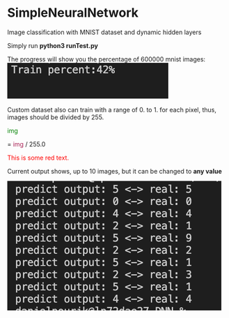 # SimpleNeuralNetwork
Image classification with MNIST dataset and dynamic hidden layers

<p>Simply run <b>python3 runTest.py</b></p>
<p>The progress will show you the percentage of 600000 mnist images:<br>
<img src="images/progress.png">
<p>Custom dataset also can train with a range of 0. to 1. for each pixel, thus, images should be divided by 255.</p>
<p style="color: green">img </p>= <font color="#aa2255">img </font> / 255.0 
<p style='color:red'>This is some red text.</p>
<p>Current output shows, up to 10 images, but it can be changed to <b>any value</b></p>
<img src="images/result.png">
